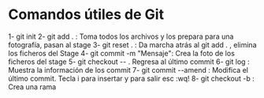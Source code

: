 # Comandos útiles de Git

1- git init
2- git add . : Toma todos los archivos y los prepara para una fotografía, pasan al stage
3- git reset . : Da marcha atrás al git add . , elimina los ficheros del Stage
4- git commit -m "Mensaje": Crea la foto de los ficheros del stage
5- git checkout -- . Regresa al último commit
6- git log : Muestra la información de los commit
7- git commit --amend : Modifica el último commit. Tecla i para insertar y para salir esc :wq!
8- git checkout -b <nombreRama> : Crea una rama 